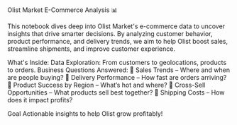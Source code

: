 Olist Market E-Commerce Analysis 📊


This notebook dives deep into Olist Market's e-commerce data to uncover insights that drive smarter decisions. By analyzing customer behavior, product performance, and delivery trends, we aim to help Olist boost sales, streamline shipments, and improve customer experience.

What's Inside:
Data Exploration: From customers to geolocations, products to orders.
Business Questions Answered:
🔹 Sales Trends – Where and when are people buying?
🔹 Delivery Performance – How fast are orders arriving?
🔹 Product Success by Region – What’s hot and where?
🔹 Cross-Sell Opportunities – What products sell best together?
🔹 Shipping Costs – How does it impact profits?

Goal
Actionable insights to help Olist grow profitably!
